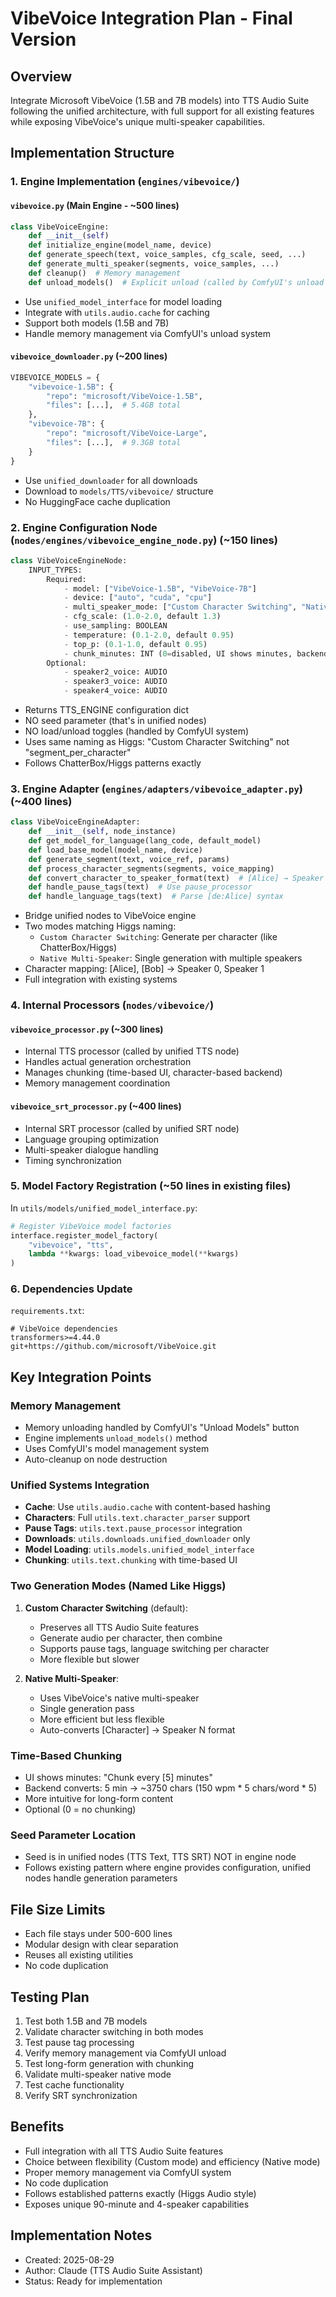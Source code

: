# VibeVoice Integration Plan - Final Version

## Overview

Integrate Microsoft VibeVoice (1.5B and 7B models) into TTS Audio Suite following the unified architecture, with full support for all existing features while exposing VibeVoice's unique multi-speaker capabilities.

## Implementation Structure

### 1. Engine Implementation (`engines/vibevoice/`)

#### `vibevoice.py` (Main Engine - ~500 lines)

```python
class VibeVoiceEngine:
    def __init__(self)
    def initialize_engine(model_name, device)
    def generate_speech(text, voice_samples, cfg_scale, seed, ...)
    def generate_multi_speaker(segments, voice_samples, ...)
    def cleanup()  # Memory management
    def unload_models()  # Explicit unload (called by ComfyUI's unload button)
```

- Use `unified_model_interface` for model loading
- Integrate with `utils.audio.cache` for caching
- Support both models (1.5B and 7B)
- Handle memory management via ComfyUI's unload system

#### `vibevoice_downloader.py` (~200 lines)

```python
VIBEVOICE_MODELS = {
    "vibevoice-1.5B": {
        "repo": "microsoft/VibeVoice-1.5B",
        "files": [...],  # 5.4GB total
    },
    "vibevoice-7B": {
        "repo": "microsoft/VibeVoice-Large",
        "files": [...],  # 9.3GB total
    }
}
```

- Use `unified_downloader` for all downloads
- Download to `models/TTS/vibevoice/` structure
- No HuggingFace cache duplication

### 2. Engine Configuration Node (`nodes/engines/vibevoice_engine_node.py`) (~150 lines)

```python
class VibeVoiceEngineNode:
    INPUT_TYPES:
        Required:
            - model: ["VibeVoice-1.5B", "VibeVoice-7B"]
            - device: ["auto", "cuda", "cpu"]
            - multi_speaker_mode: ["Custom Character Switching", "Native Multi-Speaker"]
            - cfg_scale: (1.0-2.0, default 1.3)
            - use_sampling: BOOLEAN
            - temperature: (0.1-2.0, default 0.95)
            - top_p: (0.1-1.0, default 0.95)
            - chunk_minutes: INT (0=disabled, UI shows minutes, backend converts to chars)
        Optional:
            - speaker2_voice: AUDIO
            - speaker3_voice: AUDIO
            - speaker4_voice: AUDIO
```

- Returns TTS_ENGINE configuration dict
- NO seed parameter (that's in unified nodes)
- NO load/unload toggles (handled by ComfyUI system)
- Uses same naming as Higgs: "Custom Character Switching" not "segment_per_character"
- Follows ChatterBox/Higgs patterns exactly

### 3. Engine Adapter (`engines/adapters/vibevoice_adapter.py`) (~400 lines)

```python
class VibeVoiceEngineAdapter:
    def __init__(self, node_instance)
    def get_model_for_language(lang_code, default_model)
    def load_base_model(model_name, device)
    def generate_segment(text, voice_ref, params)
    def process_character_segments(segments, voice_mapping)
    def convert_character_to_speaker_format(text)  # [Alice] → Speaker 0
    def handle_pause_tags(text)  # Use pause_processor
    def handle_language_tags(text)  # Parse [de:Alice] syntax
```

- Bridge unified nodes to VibeVoice engine
- Two modes matching Higgs naming:
  - `Custom Character Switching`: Generate per character (like ChatterBox/Higgs)
  - `Native Multi-Speaker`: Single generation with multiple speakers
- Character mapping: [Alice], [Bob] → Speaker 0, Speaker 1
- Full integration with existing systems

### 4. Internal Processors (`nodes/vibevoice/`)

#### `vibevoice_processor.py` (~300 lines)

- Internal TTS processor (called by unified TTS node)
- Handles actual generation orchestration
- Manages chunking (time-based UI, character-based backend)
- Memory management coordination

#### `vibevoice_srt_processor.py` (~400 lines)

- Internal SRT processor (called by unified SRT node)
- Language grouping optimization
- Multi-speaker dialogue handling
- Timing synchronization

### 5. Model Factory Registration (~50 lines in existing files)

In `utils/models/unified_model_interface.py`:

```python
# Register VibeVoice model factories
interface.register_model_factory(
    "vibevoice", "tts", 
    lambda **kwargs: load_vibevoice_model(**kwargs)
)
```

### 6. Dependencies Update

`requirements.txt`:

```
# VibeVoice dependencies
transformers>=4.44.0
git+https://github.com/microsoft/VibeVoice.git
```

## Key Integration Points

### Memory Management

- Memory unloading handled by ComfyUI's "Unload Models" button
- Engine implements `unload_models()` method
- Uses ComfyUI's model management system
- Auto-cleanup on node destruction

### Unified Systems Integration

- **Cache**: Use `utils.audio.cache` with content-based hashing
- **Characters**: Full `utils.text.character_parser` support
- **Pause Tags**: `utils.text.pause_processor` integration
- **Downloads**: `utils.downloads.unified_downloader` only
- **Model Loading**: `utils.models.unified_model_interface`
- **Chunking**: `utils.text.chunking` with time-based UI

### Two Generation Modes (Named Like Higgs)

1. **Custom Character Switching** (default):
   
   - Preserves all TTS Audio Suite features
   - Generate audio per character, then combine
   - Supports pause tags, language switching per character
   - More flexible but slower

2. **Native Multi-Speaker**:
   
   - Uses VibeVoice's native multi-speaker
   - Single generation pass
   - More efficient but less flexible
   - Auto-converts [Character] → Speaker N format

### Time-Based Chunking

- UI shows minutes: "Chunk every [5] minutes"
- Backend converts: 5 min → ~3750 chars (150 wpm * 5 chars/word * 5)
- More intuitive for long-form content
- Optional (0 = no chunking)

### Seed Parameter Location

- Seed is in unified nodes (TTS Text, TTS SRT) NOT in engine node
- Follows existing pattern where engine provides configuration, unified nodes handle generation parameters

## File Size Limits

- Each file stays under 500-600 lines
- Modular design with clear separation
- Reuses all existing utilities
- No code duplication

## Testing Plan

1. Test both 1.5B and 7B models
2. Validate character switching in both modes
3. Test pause tag processing
4. Verify memory management via ComfyUI unload
5. Test long-form generation with chunking
6. Validate multi-speaker native mode
7. Test cache functionality
8. Verify SRT synchronization

## Benefits

- Full integration with all TTS Audio Suite features
- Choice between flexibility (Custom mode) and efficiency (Native mode)
- Proper memory management via ComfyUI system
- No code duplication
- Follows established patterns exactly (Higgs Audio style)
- Exposes unique 90-minute and 4-speaker capabilities

## Implementation Notes

- Created: 2025-08-29
- Author: Claude (TTS Audio Suite Assistant)
- Status: Ready for implementation